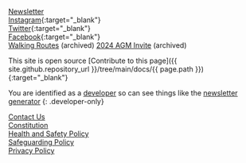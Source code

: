 <div class="col-12 col-md-4" markdown="1">

[Newsletter](/newsletter)<br>
[Instagram](https://instagram.com/eddington_ra){:target="_blank"}<br>
[Twitter](https://x.com/EddingtonRA){:target="_blank"}<br>
[Facebook](https://m.facebook.com/EddingtonRA){:target="_blank"}<br>
[Walking Routes](/archive/routes) (archived)
[2024 AGM Invite](/archive/agm2024) (archived)

</div>
<div class="col-12 col-md-4" markdown="1">

This site is open source
[Contribute to this page]({{ site.github.repository_url }}/tree/main/docs/{{ page.path }}){:target="_blank"}

You are identified as a [developer](?developer_mode=1) so can see things like the
[newsletter generator](/newsletter/generator)
{: .developer-only}

</div>
<div class="col-12 col-md-4" markdown="1">

[Contact Us](/contact-us)<br>
[Constitution](/documents/constitution.pdf)<br>
[Health and Safety Policy](/documents/health-and-safety-policy.pdf)<br>
[Safeguarding Policy](/documents/safeguarding-policy.pdf)<br>
[Privacy Policy](/documents/privacy-policy.pdf)<br>

</div>
